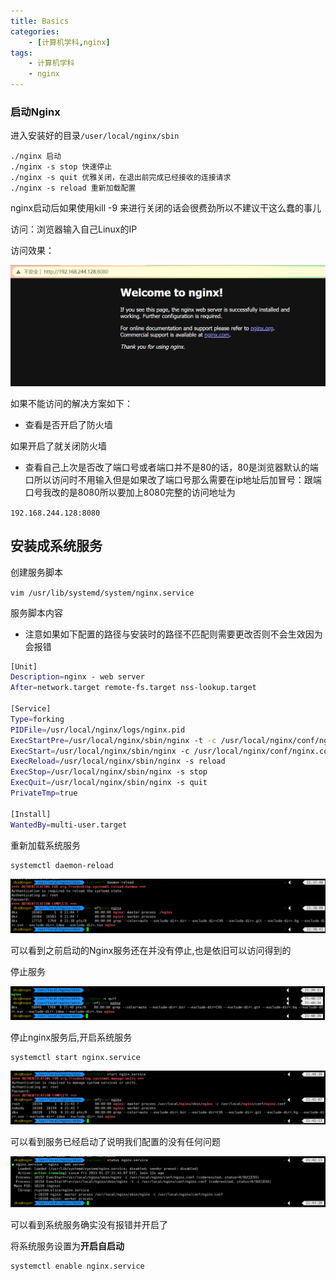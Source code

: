 ```yaml
---
title: Basics
categories:
    - [计算机学科,nginx]
tags:
    - 计算机学科
    - nginx
---
```


###  启动Nginx

进入安装好的目录`/user/local/nginx/sbin` 

```
./nginx 启动
./nginx -s stop 快速停止
./nginx -s quit 优雅关闭，在退出前完成已经接收的连接请求
./nginx -s reload 重新加载配置
```

nginx启动后如果使用kill -9 来进行关闭的话会很费劲所以不建议干这么蠢的事儿

访问：浏览器输入自己Linux的IP

访问效果：

![image-20230128164349106](https://raw.githubusercontent.com/PigPigLetsGo/imeages/master/image-20230128164349106_20230225095816.png)

如果不能访问的解决方案如下：

- 查看是否开启了防火墙

如果开启了就关闭防火墙

- 查看自己上次是否改了端口号或者端口并不是80的话，80是浏览器默认的端口所以访问时不用输入但是如果改了端口号那么需要在ip地址后加冒号：跟端口号我改的是8080所以要加上8080完整的访问地址为

`192.168.244.128:8080` 

## 安装成系统服务

创建服务脚本

`vim /usr/lib/systemd/system/nginx.service` 

服务脚本内容

- 注意如果如下配置的路径与安装时的路径不匹配则需要更改否则不会生效因为会报错

```bash
[Unit]
Description=nginx - web server
After=network.target remote-fs.target nss-lookup.target

[Service]
Type=forking
PIDFile=/usr/local/nginx/logs/nginx.pid
ExecStartPre=/usr/local/nginx/sbin/nginx -t -c /usr/local/nginx/conf/nginx.conf
ExecStart=/usr/local/nginx/sbin/nginx -c /usr/local/nginx/conf/nginx.conf
ExecReload=/usr/local/nginx/sbin/nginx -s reload
ExecStop=/usr/local/nginx/sbin/nginx -s stop
ExecQuit=/usr/local/nginx/sbin/nginx -s quit
PrivateTmp=true

[Install]
WantedBy=multi-user.target
```

重新加载系统服务

```
systemctl daemon-reload
```

![image_2023-01-28-10-39-03](https://raw.githubusercontent.com/PigPigLetsGo/imeages/master/image_2023-01-28-10-39-03_20230225095831.png)

可以看到之前启动的Nginx服务还在并没有停止,也是依旧可以访问得到的

停止服务

![mage_2023-01-28-10-41-02](https://raw.githubusercontent.com/PigPigLetsGo/imeages/master/image_2023-01-28-10-41-02_20230225095841.png)

停止nginx服务后,开启系统服务

```
systemctl start nginx.service
```

![image_2023-01-28-10-42-31](https://raw.githubusercontent.com/PigPigLetsGo/imeages/master/image_2023-01-28-10-42-31_20230225095856.png)

可以看到服务已经启动了说明我们配置的没有任何问题

![image_2023-01-28-10-43-31](https://raw.githubusercontent.com/PigPigLetsGo/imeages/master/image_2023-01-28-10-43-31_20230225095916.png)

可以看到系统服务确实没有报错并开启了

将系统服务设置为**开启自启动**

```
systemctl enable nginx.service 
```

